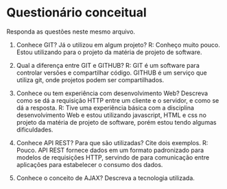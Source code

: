 # Questionário conceitual

Responda as questões neste mesmo arquivo.

1. Conhece GIT? Já o utilizou em algum projeto?
R: Conheço muito pouco. Estou utilizando para o projeto da matéria de projeto de software.

2. Qual a diferença entre GIT e GITHUB?
R: GIT é um software para controlar versões e compartilhar código. GITHUB é um serviço que utiliza git, onde projetos podem ser compartilhados.

3. Conhece ou tem experiência com desenvolvimento Web? Descreva como se dá a requisição HTTP entre um cliente e o servidor, e como se dá a resposta.
R: Tive uma experiência básica com a disciplina desenvolvimento Web e estou utilizando javascript, HTML e css no projeto da matéria de projeto de software, porém estou tendo algumas dificuldades.

4. Conhece API REST? Para que são utilizadas? Cite dois exemplos.
R: Pouco. API REST fornece dados em um formato padronizado para modelos de requisições HTTP, servindo de para comunicação entre aplicações para estabelecer o consumo dos dados.

5. Conhece o conceito de AJAX? Descreva a tecnologia utilizada.
